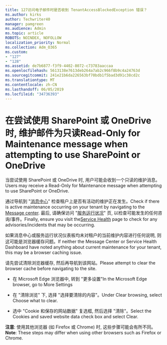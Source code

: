 ```yaml
---
title: 127访问电子邮件时是否收到 TenantAccessBlockedException 错误？
ms.author: kirks
author: Techwriter40
manager: pamgreen
ms.audience: Admin
ms.topic: article
ROBOTS: NOINDEX, NOFOLLOW
localization_priority: Normal
ms.collection: Adm_O365
ms.custom:
- "127"
- "128"
ms.assetid: de7b6877-f3f9-4402-8072-c73783aaccaa
ms.openlocfilehash: 5613138e7613deb264a7ab2c966f8b9c4a24763d
ms.sourcegitcommit: 241e21b6da226563bf70bdb1f5bad3d91c38cd2c
ms.translationtype: MT
ms.contentlocale: zh-CN
ms.lasthandoff: 06/05/2019
ms.locfileid: "34736393"
---
```

# <a name="read-only-for-maintenance-message-when-attempting-to-use-sharepoint-or-onedrive"></a><span data-ttu-id="5bd93-102">在尝试使用 SharePoint 或 OneDrive 时, 维护邮件为只读</span><span class="sxs-lookup"><span data-stu-id="5bd93-102">Read-Only for Maintenance message when attempting to use SharePoint or OneDrive</span></span>

<span data-ttu-id="5bd93-103">当尝试使用 SharePoint 或 OneDrive 时, 用户可能会收到一个只读的维护消息。</span><span class="sxs-lookup"><span data-stu-id="5bd93-103">Users may receive a Read-Only for Maintenance message when attempting to use SharePoint or OneDrive.</span></span>

<span data-ttu-id="5bd93-104">通过导航到 "[消息中心](https://portal.office.com/adminportal/home#/MessageCenter)" 检查租户上是否有活动的维护正在发生。</span><span class="sxs-lookup"><span data-stu-id="5bd93-104">Check if there is active maintenance occurring on your tenant by navigating to the [Message center](https://portal.office.com/adminportal/home#/MessageCenter).</span></span> <span data-ttu-id="5bd93-105">最后, 请确保访问 "[服务运行状况](https://portal.office.com/adminportal/home#/servicehealth)" 页, 以检查可能发生的任何咨询/事件。</span><span class="sxs-lookup"><span data-stu-id="5bd93-105">Finally, ensure you visit the[Service Health](https://portal.office.com/adminportal/home#/servicehealth) page to check for any advisories/incidents that may be occurring.</span></span>

<span data-ttu-id="5bd93-106">如果消息中心或服务运行状况仪表板均未对租户的当前维护内容进行任何说明, 则这可能是浏览器缓存问题。</span><span class="sxs-lookup"><span data-stu-id="5bd93-106">If neither the Message Center or Service Health Dashboard have noted anything about current maintenance for your tenant, this may be a browser caching issue.</span></span>

<span data-ttu-id="5bd93-107">请先尝试清除浏览器缓存, 然后再导航到该网站。</span><span class="sxs-lookup"><span data-stu-id="5bd93-107">Please attempt to clear the browser cache before navigating to the site.</span></span>

- <span data-ttu-id="5bd93-108">在 Microsoft Edge 浏览器中, 转到 "更多设置"</span><span class="sxs-lookup"><span data-stu-id="5bd93-108">In the Microsoft Edge browser, go to More  Settings</span></span>

- <span data-ttu-id="5bd93-109">在 "清除浏览" 下, 选择 "选择要清除的内容"。</span><span class="sxs-lookup"><span data-stu-id="5bd93-109">Under Clear browsing, select Choose what to clear.</span></span>
- <span data-ttu-id="5bd93-110">选中 "Cookie 和保存的网站数据" 复选框, 然后选择 "清除"。</span><span class="sxs-lookup"><span data-stu-id="5bd93-110">Select the Cookies and saved website data check box and select Clear.</span></span>

<span data-ttu-id="5bd93-111">**注意**: 使用其他浏览器 (如 Firefox 或 Chrome) 时, 这些步骤可能会有所不同。</span><span class="sxs-lookup"><span data-stu-id="5bd93-111">**Note**: These steps may differ when using other browsers such as Firefox or Chrome.</span></span>

